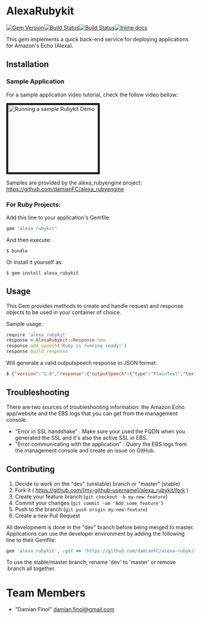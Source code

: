 # AlexaRubykit
[![Gem Version](https://badge.fury.io/rb/alexa_rubykit.svg)](http://badge.fury.io/rb/alexa_rubykit)[![Build Status](https://travis-ci.org/damianFC/alexa-rubykit.svg?branch=master)](https://travis-ci.org/damianFC/alexa-rubykit)[![Build Status](https://travis-ci.org/damianFC/alexa-rubykit.svg?branch=dev)](https://travis-ci.org/damianFC/alexa-rubykit)[![Inline docs](http://inch-ci.org/github/damianFC/alexa-rubykit.svg?branch=master)](http://inch-ci.org/github/damianFC/alexa-rubykit)

This gem implements a quick back-end service for deploying applications for Amazon's Echo (Alexa).

## Installation

### Sample Application

For a sample application video tutorial, check the follow video bellow:

<a href="http://www.youtube.com/watch?feature=player_embedded&v=PwZf506UKHo" target="_blank"><img src="http://img.youtube.com/vi/PwZf506UKHo/0.jpg" 
alt="Running a sample Rubykit Demo" width="240" height="180" border="5" /></a>

Samples are provided by the alexa_rubyengine project: https://github.com/damianFC/alexa_rubyengine

### For Ruby Projects:

Add this line to your application's Gemfile:

```ruby
gem 'alexa_rubykit'
```

And then execute:

    $ bundle

Or install it yourself as:

    $ gem install alexa_rubykit

## Usage

This Gem provides methods to create and handle request and response objects to be used in your container of choice.

Sample usage:

```ruby
require 'alexa_rubykit'
response = AlexaRubykit::Response.new
response.add_speech('Ruby is running ready!')
response.build_response
```

Will generate a valid outputspeech response in JSON format:

``` JSON
$ {"version":"1.0","response":{"outputSpeech":{"type":"PlainText","text":"Ruby is running ready!"},"shouldEndSession":true}}
```

## Troubleshooting

There are two sources of troubleshooting information: the Amazon Echo app/website and the EBS logs that you can get from
the management console.
- "Error in SSL handshake" : Make sure your used the FQDN when you generated the SSL and it's also the active SSL in EBS.
- "Error communicating with the application" : Query the EBS logs from the management console and create an issue on GitHub.

## Contributing

1. Decide to work on the "dev" (unstable) branch or "master" (stable)
1. Fork it ( https://github.com/[my-github-username]/alexa_rubykit/fork )
2. Create your feature branch (`git checkout -b my-new-feature`)
3. Commit your changes (`git commit -am 'Add some feature'`)
4. Push to the branch (`git push origin my-new-feature`)
5. Create a new Pull Request

All development is done in the "dev" branch before being merged to master. Applications can use the developer
environment by adding the following line to their Gemfile:

```ruby
gem 'alexa_rubykit', :git => 'https://github.com/damianFC/alexa-rubykit.git', :branch => 'dev'
```

To use the stable/master branch, rename 'dev' to 'master' or remove :branch all together.



# <a name="team-members"></a>Team Members
* "Damian Finol" <damian.finol@gmail.com>

